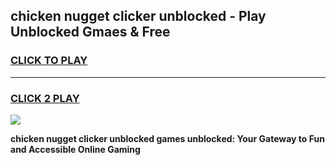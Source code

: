 
## chicken nugget clicker unblocked - Play Unblocked Gmaes & Free
<h3>
<a href="https://news.freeplayer.one?title=chicken_nugget_clicker_unblocked&ref=16F">CLICK TO PLAY</a></h3>
<hr>

<h3>
<a href="https://news.freeplayer.one?title=chicken_nugget_clicker_unblocked&ref=16F">CLICK 2 PLAY</a>
  
</h3>

<a href="https://news.freeplayer.one?title=chicken_nugget_clicker_unblocked&ref=16F/"><img src="https://clearcache.store/games.png"></a>


**chicken nugget clicker unblocked games unblocked: Your Gateway to Fun and Accessible Online Gaming**
